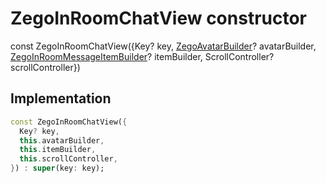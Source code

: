 


# ZegoInRoomChatView constructor






const
ZegoInRoomChatView({Key? key, [ZegoAvatarBuilder](../../zego_uikit_prebuilt_live_audio_room/ZegoAvatarBuilder.md)? avatarBuilder, [ZegoInRoomMessageItemBuilder](../../zego_uikit_prebuilt_live_audio_room/ZegoInRoomMessageItemBuilder.md)? itemBuilder, ScrollController? scrollController})





## Implementation

```dart
const ZegoInRoomChatView({
  Key? key,
  this.avatarBuilder,
  this.itemBuilder,
  this.scrollController,
}) : super(key: key);
```







